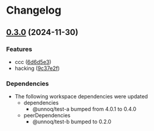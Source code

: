 # Changelog

## [0.3.0](https://github.com/unnoq/unnoq-monorepo-release-playground/compare/test-c-v0.2.2...test-c-v0.3.0) (2024-11-30)


### Features

* ccc ([6d6d5e3](https://github.com/unnoq/unnoq-monorepo-release-playground/commit/6d6d5e318a1f99f8b8e433b66fddf1ea05e9bfaa))
* hacking ([9c37e2f](https://github.com/unnoq/unnoq-monorepo-release-playground/commit/9c37e2f5876a2164679e7d6127d3054fffb0e818))


### Dependencies

* The following workspace dependencies were updated
  * dependencies
    * @unnoq/test-a bumped from 4.0.1 to 0.4.0
  * peerDependencies
    * @unnoq/test-b bumped to 0.2.0
